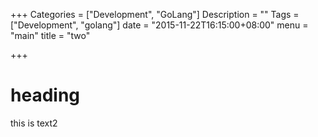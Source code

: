 +++
Categories = ["Development", "GoLang"]
Description = ""
Tags = ["Development", "golang"]
date = "2015-11-22T16:15:00+08:00"
menu = "main"
title = "two"

+++

# heading

this is text2